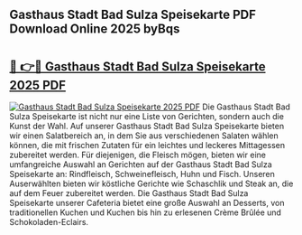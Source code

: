 ## Gasthaus Stadt Bad Sulza Speisekarte PDF Download Online 2025 byBqs

# <h2><a href="http://gcdkcci.nevu.top/?p=Gasthaus+Stadt+Bad+Sulza+Speisekarte">🔗 👉🔴 Gasthaus Stadt Bad Sulza Speisekarte 2025 PDF</a></h2>

[![Gasthaus Stadt Bad Sulza Speisekarte 2025 PDF](https://i.imgur.com/dBaPXMq.png)](http://gcdkcci.nevu.top/?p=Gasthaus+Stadt+Bad+Sulza+Speisekarte)
Die Gasthaus Stadt Bad Sulza Speisekarte ist nicht nur eine Liste von Gerichten, sondern auch die Kunst der Wahl. Auf unserer Gasthaus Stadt Bad Sulza Speisekarte bieten wir einen Salatbereich an, in dem Sie aus verschiedenen Salaten wählen können, die mit frischen Zutaten für ein leichtes und leckeres Mittagessen zubereitet werden. Für diejenigen, die Fleisch mögen, bieten wir eine umfangreiche Auswahl an Gerichten auf der Gasthaus Stadt Bad Sulza Speisekarte an: Rindfleisch, Schweinefleisch, Huhn und Fisch. Unseren Auserwählten bieten wir köstliche Gerichte wie Schaschlik und Steak an, die auf dem Feuer zubereitet werden. Die Gasthaus Stadt Bad Sulza Speisekarte unserer Cafeteria bietet eine große Auswahl an Desserts, von traditionellen Kuchen und Kuchen bis hin zu erlesenen Crème Brûlée und Schokoladen-Eclairs.
